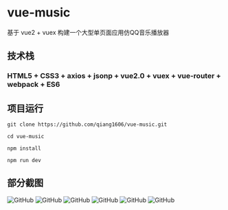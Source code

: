 # vue-music
基于 vue2 + vuex 构建一个大型单页面应用仿QQ音乐播放器
## 技术栈
### HTML5 + CSS3 + axios + jsonp + vue2.0 + vuex + vue-router + webpack + ES6
## 项目运行
``` 
git clone https://github.com/qiang1606/vue-music.git  

cd vue-music

npm install

npm run dev

```
## 部分截图
![GitHub](./src/common/image/yanshi1.jpg)
![GitHub](./src/common/image/yanshi2.jpg)
![GitHub](./src/common/image/yanshi3.jpg)
![GitHub](./src/common/image/yanshi4.jpg)
![GitHub](./src/common/image/yanshi5.jpg)
![GitHub](./src/common/image/yanshi6.jpg)